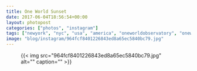 ```yaml
---
title: One World Sunset
date: 2017-06-04T18:56:54+00:00
layout: photopost
categories: ["photos", "instagram"]
tags: ["newyork", "nyc", "usa", "america", "oneworldobservatory", "oneworldtradecenter", "sunset"]
image: "blog/instagram/964fcf8401226843ed8a65ec5840bc79.jpg"
---
```


<figure class="photo photo--square">
  {{< img src="964fcf8401226843ed8a65ec5840bc79.jpg" alt="" caption="" >}}

</figure>


